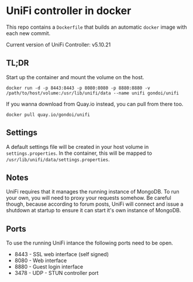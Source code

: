 # UniFi controller in docker

This repo contains a `Dockerfile` that builds an automatic `docker` image with
each new commit.

Current version of UniFi Controller: v5.10.21

## TL;DR

Start up the container and mount the volume on the host.

    docker run -d -p 8443:8443 -p 8080:8080 -p 8880:8880 -v /path/to/host/volume:/usr/lib/unifi/data --name unifi gondoi/unifi

If you wanna download from Quay.io instead, you can pull from there too.

    docker pull quay.io/gondoi/unifi

## Settings

A default settings file will be created in your host volume in `settings.properties`.
In the container, this will be mapped to `/usr/lib/unifi/data/settings.properties`.

## Notes

UniFi requires that it manages the running instance of MongoDB. To run your own,
you will need to proxy your requests somehow. Be careful though, because
according to forum posts, UniFi will connect and issue a shutdown at startup
to ensure it can start it's own instance of MongoDB.

## Ports

To use the running UniFi intance the following ports need to be open.

* 8443 - SSL web interface (self signed)
* 8080 - Web interface
* 8880 - Guest login interface
* 3478 - UDP - STUN controller port

